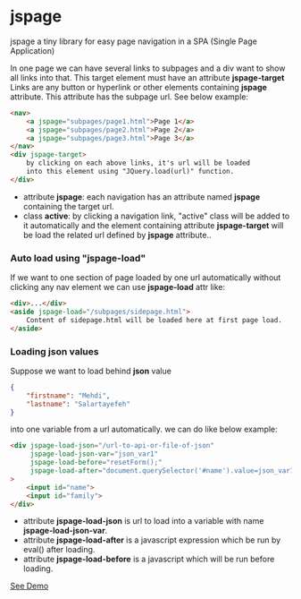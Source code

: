 # jspage 
jspage a tiny library for easy page navigation in a SPA (Single Page Application)

In one page we can have several links to subpages and a div want to show all links into that.
This target element must have an attribute <b>jspage-target</b>
Links are any button or hyperlink or other elements containing <b>jspage</b> attribute. This attribute has the subpage url. See below example:

```html
<nav>
    <a jspage="subpages/page1.html">Page 1</a>
    <a jspage="subpages/page2.html">Page 2</a>
    <a jspage="subpages/page3.html">Page 3</a>
</nav>
<div jspage-target>
    by clicking on each above links, it's url will be loaded 
    into this element using "JQuery.load(url)" function. 
</div>
```
* attribute <b>jspage</b>: each navigation has an attribute named <b>jspage</b> containing the target url.
* class <b>active</b>: by clicking a navigation link, "active" class will be added to it automatically and the element containing attribute <b>jspage-target</b> will be load the related url defined by <b>jspage</b> attribute..

### Auto load using "jspage-load"
If we want to one section of page loaded by one url automatically without clicking any nav element we can use <b>jspage-load</b> attr like:
```html
<div>...</div>
<aside jspage-load="/subpages/sidepage.html">
    Content of sidepage.html will be loaded here at first page load.
</aside>
```
  
### Loading json values
Suppose we want to load behind <b>json</b> value 
```json
{
    "firstname": "Mehdi",
    "lastname": "Salartayefeh"
}
```
into one variable from a url automatically. we can do like below example:
```html
<div jspage-load-json="/url-to-api-or-file-of-json" 
     jspage-load-json-var="json_var1"
     jspage-load-before="resetForm();"
     jspage-load-after="document.querySelector('#name').value=json_var1.firstname;"
>
    <input id="name">
    <input id="family">
</div>
```

* attribute <b>jspage-load-json</b> is url to load into a variable with name <b>jspage-load-json-var</b>.
* attribute <b>jspage-load-after</b> is a javascript expression which be run by eval() after loading.
* attribute <b>jspage-load-before</b> is a javascript which will be run before loading.


<a href="https://mehdi-salartayefeh.github.io/front-end/jspage/">See Demo</a>
